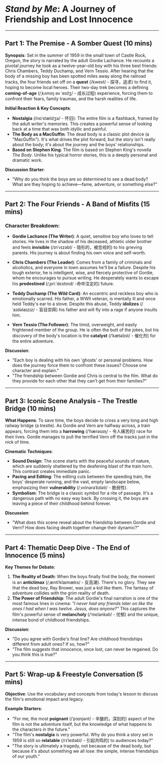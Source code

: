 # *Stand by Me*: A Journey of Friendship and Lost Innocence

---

## Part 1: The Premise - A Somber Quest (10 mins)

**Synopsis**:
Set in the summer of 1959 in the small town of Castle Rock, Oregon, the story is narrated by the adult Gordie Lachance. He recounts a pivotal journey he took as a twelve-year-old boy with his three best friends: Chris Chambers, Teddy Duchamp, and Vern Tessio. After hearing that the body of a missing boy has been spotted miles away along the railroad tracks, the four friends set off on a **quest** (/kwest/ - 探寻，追求) to find it, hoping to become local heroes. Their two-day trek becomes a defining **coming-of-age** (/ˌkʌmɪŋ əv ˈeɪdʒ/ - 成长过程) experience, forcing them to confront their fears, family traumas, and the harsh realities of life.

**Initial Reaction & Key Concepts**:
*   **Nostalgia** (/nɒˈstældʒə/ - 怀旧): The entire film is a flashback, framed by the adult writer's memories. This creates a powerful sense of looking back at a time that was both idyllic and painful.
*   **The Body as a MacGuffin**: The dead body is a classic plot device (a "MacGuffin"). It's what drives the plot forward, but the story isn't really about the body; it's about the journey and the boys' relationships.
*   **Based on Stephen King**: The film is based on Stephen King's novella *The Body*. Unlike his typical horror stories, this is a deeply personal and dramatic work.

**Discussion Starter**:
*   "Why do you think the boys are so determined to see a dead body? What are they hoping to achieve—fame, adventure, or something else?"

---

## Part 2: The Four Friends - A Band of Misfits (15 mins)

### **Character Breakdown**:
*   **Gordie Lachance (The Writer)**: A quiet, sensitive boy who loves to tell stories. He lives in the shadow of his deceased, athletic older brother and feels **invisible** (/ɪnˈvɪzəbl/ - 隐形的，被忽视的) to his grieving parents. His journey is about finding his own voice and self-worth.

*   **Chris Chambers (The Leader)**: Comes from a family of criminals and alcoholics, and everyone in town assumes he'll be a failure. Despite his tough exterior, he is intelligent, wise, and fiercely protective of Gordie, whom he encourages to pursue writing. He desperately wants to escape his **predestined** (/ˌpriːˈdɛstɪnd/ -命中注定的) future.

*   **Teddy Duchamp (The Wild Card)**: An eccentric and reckless boy who is emotionally scarred. His father, a WWII veteran, is mentally ill and once held Teddy's ear to a stove. Despite this abuse, Teddy **idolizes** (/ˈaɪdəlaɪzɪz/ - 盲目崇拜) his father and will fly into a rage if anyone insults him.

*   **Vern Tessio (The Follower)**: The timid, overweight, and easily frightened member of the group. He is often the butt of the jokes, but his discovery of the body's location is the **catalyst** (/ˈkætəlɪst/ - 催化剂) for the entire adventure.

**Discussion**:
*   "Each boy is dealing with his own 'ghosts' or personal problems. How does the journey force them to confront these issues? Choose one character and explain."
*   "The friendship between Gordie and Chris is central to the film. What do they provide for each other that they can't get from their families?"

---

## Part 3: Iconic Scene Analysis - The Trestle Bridge (10 mins)

**What Happens**: To save time, the boys decide to cross a very long and high railway bridge (a trestle). As Gordie and Vern are halfway across, a train appears, forcing them into a **harrowing** (/ˈhærəʊɪŋ/ - 令人痛苦的) race for their lives. Gordie manages to pull the terrified Vern off the tracks just in the nick of time.

**Cinematic Techniques**:
*   **Sound Design**: The scene starts with the peaceful sounds of nature, which are suddenly shattered by the deafening blast of the train horn. This contrast creates immediate panic.
*   **Pacing and Editing**: The editing cuts between the speeding train, the boys' desperate running, and the vast, empty landscape below, emphasizing their **vulnerability** (/ˌvʌlnərəˈbɪləti/ - 脆弱性).
*   **Symbolism**: The bridge is a classic symbol for a rite of passage. It's a dangerous path with no easy way back. By crossing it, the boys are leaving a piece of their childhood behind forever.

**Discussion**:
*   "What does this scene reveal about the friendship between Gordie and Vern? How does facing death together change their dynamic?"

---

## Part 4: Thematic Deep Dive - The End of Innocence (5 mins)

**Key Themes for Debate**:
1.  **The Reality of Death**: When the boys finally find the body, the moment is an **anticlimax** (/ˌæntiˈklaɪmæks/ - 反高潮). There's no glory. They see that the dead boy, Ray Brower, was just a kid like them. The fantasy of adventure collides with the grim reality of death.
2.  **The Power of Friendship**: The adult Gordie's final narration is one of the most famous lines in cinema: *"I never had any friends later on like the ones I had when I was twelve. Jesus, does anyone?"* This captures the film's powerful sense of **melancholy** (/ˈmɛlənkəli/ - 忧郁) and the unique, intense bond of childhood friendships.

**Discussion**:
*   "Do you agree with Gordie's final line? Are childhood friendships different from adult ones? If so, how?"
*   "The film suggests that innocence, once lost, can never be regained. Do you think this is true?"

---

## Part 5: Wrap-up & Freestyle Conversation (5 mins)

**Objective**:
Use the vocabulary and concepts from today's lesson to discuss the film's emotional impact and legacy.

**Example Starters**:
*   "For me, the most **poignant** (/ˈpɔɪnjənt/ - 辛酸的，深刻的) aspect of the film is not the adventure itself, but the knowledge of what happens to the characters in the future."
*   "The film's **nostalgia** is very powerful. Why do you think a story set in 1959 is still so **relatable** (/rɪˈleɪtəbl/ - 引起共鸣的) to audiences today?"
*   "The story is ultimately a tragedy, not because of the dead body, but because it's about something we all lose: the simple, intense friendships of our youth."
